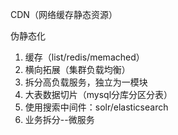 CDN（网络缓存静态资源）

伪静态化

1. 缓存（list/redis/memached）
2. 横向拓展（集群负载均衡）
3. 拆分高负载服务，独立为一模块
4. 大表数据切片（mysql分库分区分表）
5. 使用搜索中间件：solr/elasticsearch
6. 业务拆分--微服务
